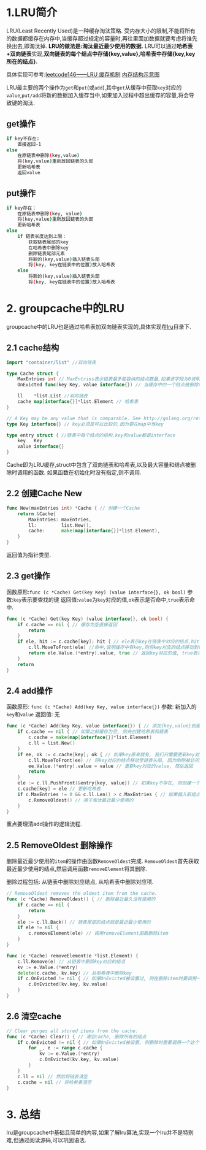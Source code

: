 # 1.LRU简介
LRU(Least Recently Used)是一种缓存淘汰策略.
受内存大小的限制,不能将所有的数据都缓存在内存中,当缓存超过规定的容量时,再往里面加数据就要考虑将谁先换出去,即淘汰掉.
**LRU的做法是:淘汰最近最少使用的数据.**
LRU可以通过**哈希表+双向链表**实现,**双向链表的每个结点中存储{key,value},哈希表中存储{key,key所在的结点}.**

具体实现可参考:[leetcode146——LRU 缓存机制](https://blog.csdn.net/princeteng/article/details/104499867)
[内存结构示意图](https://leetcode-cn.com/problems/lru-cache/solution/ha-xi-biao-shuang-xiang-lian-biao-java-by-liweiw-2/)

LRU最主要的两个操作为`get`和`put`(或`add`),其中`get`从缓存中获取`key`对应的`value`,`put/add`将新的数据加入缓存当中,如果加入过程中超出缓存的容量,将会导致键的淘汰.

## get操作
```bash
if key不存在:
	直接返回-1
else 
	在原链表中删除(key,value)
	将(key,value)重新放回链表的头部
	更新哈希表
	返回value
```

## put操作
```bash
if key存在：
	在原链表中删除(key, value)
	将(key,value)重新放回链表的头部
	更新哈希表
else
	if 链表长度达到上限：
		获取链表尾部的key
		在哈希表中删除key
		删除链表尾部元素
		将新的(key,value)插入链表头部
		将(key, key在链表中的位置)放入哈希表
	else
		将新的(key,value)插入链表头部
		将(key, key在链表中的位置)放入哈希表
```

# 2. groupcache中的LRU
groupcache中的LRU也是通过哈希表加双向链表实现的,具体实现在[lru](https://github.com/golang/groupcache/tree/master/lru)目录下.

## 2.1 cache结构

```go
import "container/list" //双向链表

type Cache struct {
	MaxEntries int // MaxEntries表示链表最多能容纳的结点数量,如果该字段为0说明容量没有限制
	OnEvicted func(key Key, value interface{}) // 当缓存中的一个结点被删除时,调用该函数

	ll    *list.List //双向链表
	cache map[interface{}]*list.Element // 哈希表
}

// A Key may be any value that is comparable. See http://golang.org/ref/spec#Comparison_operators
type Key interface{} // key必须是可以比较的,因为要在map中当key

type entry struct { //链表中每个结点的结构,key和value都是interface
	key   Key
	value interface{}
}
```

Cache即为LRU缓存,struct中包含了双向链表和哈希表,以及最大容量和结点被删除时调用的函数.
如果函数在初始化时没有指定,则不调用.

## 2.2 创建Cache New

```go
func New(maxEntries int) *Cache { // 创建一个Cache
	return &Cache{
		MaxEntries: maxEntries,
		ll:         list.New(),
		cache:      make(map[interface{}]*list.Element),
	}
}
```
返回值为指针类型.

## 2.3 get操作
函数原形:`func (c *Cache) Get(key Key) (value interface{}, ok bool)`
参数:`key`表示要查找的键
返回值:`value`为`key`对应的值,`ok`表示是否命中,`true`表示命中.
```go
func (c *Cache) Get(key Key) (value interface{}, ok bool) {
	if c.cache == nil { // 缓存为空直接返回
		return
	}
	if ele, hit := c.cache[key]; hit { // ele表示key在链表中对应的结点,hit表示是否命中
		c.ll.MoveToFront(ele) //命中,说明缓存中有key,则将key对应的结点移动到链表头部(因为刚刚被访问)
		return ele.Value.(*entry).value, true // 返回key对应的值, true表示命中
	}
	return
}
```

## 2.4 add操作
函数原形: `func (c *Cache) Add(key Key, value interface{})`
参数: 新加入的`key`和`value`
返回值: 无

```go
func (c *Cache) Add(key Key, value interface{}) { // 添加{key,value}到缓存中
	if c.cache == nil { // 如果之前缓存为空, 则先创建哈希表和链表
		c.cache = make(map[interface{}]*list.Element)
		c.ll = list.New()
	}
	if ee, ok := c.cache[key]; ok { // 如果key原来就有, 我们只需要更新key对应的值即可
		c.ll.MoveToFront(ee) // 将key对应的结点移动至链表头部, 因为刚刚被访问过
		ee.Value.(*entry).value = value // 更新key对应的value, 然后返回
		return
	}
	ele := c.ll.PushFront(&entry{key, value}) // 如果key不存在, 则创建一个结点并将其放在链表头部
	c.cache[key] = ele // 更新哈希表
	if c.MaxEntries != 0 && c.ll.Len() > c.MaxEntries { // 如果插入新结点后超过最大容量, 则淘汰一个键
		c.RemoveOldest() // 用于淘汰最近最少使用的
	}
}
```
重点要理清add操作的逻辑流程.

## 2.5 RemoveOldest 删除操作
删除最近最少使用的`item`的操作由函数`RemoveOldest`完成.
`RemoveOldest`首先获取最近最少使用的结点,然后调用函数`removeElement`将其删除.

删除过程包括: 从链表中删除对应结点, 从哈希表中删除对应项.

```go
// RemoveOldest removes the oldest item from the cache.
func (c *Cache) RemoveOldest() { // 删除最近最久没有使用的
	if c.cache == nil {
		return
	}
	ele := c.ll.Back() // 链表尾部的结点就是最近最少使用的
	if ele != nil {
		c.removeElement(ele) // 调用removeElement函数删除item
	}
}

func (c *Cache) removeElement(e *list.Element) {
	c.ll.Remove(e) // 从链表中删除key对应的结点
	kv := e.Value.(*entry)
	delete(c.cache, kv.key) // 从哈希表中删除key
	if c.OnEvicted != nil { // 如果OnEvicted被设置过, 则在删除item时要调用一个这个函数
		c.OnEvicted(kv.key, kv.value)
	}
}
```

## 2.6 清空cache

```go
// Clear purges all stored items from the cache.
func (c *Cache) Clear() { // 清空cache, 删除所有的结点
	if c.OnEvicted != nil { // 如果OnEvicted被设置, 则删除时需要调用一个这个函数
		for _, e := range c.cache {
			kv := e.Value.(*entry)
			c.OnEvicted(kv.key, kv.value)
		}
	}
	c.ll = nil // 然后将链表清空
	c.cache = nil // 将哈希表清空
}
```


# 3. 总结
lru是groupcache中基础且简单的内容,如果了解lru算法,实现一个lru并不是特别难,但通过阅读源码,可以巩固语法.